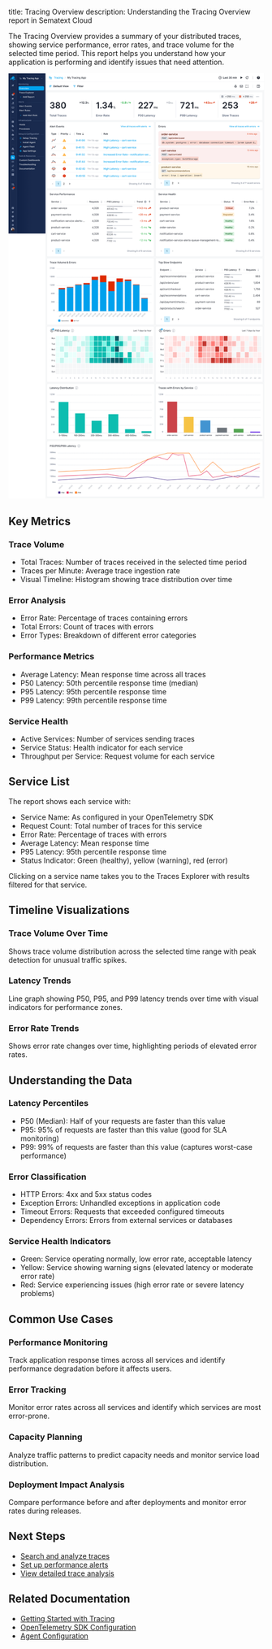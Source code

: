 title: Tracing Overview
description: Understanding the Tracing Overview report in Sematext Cloud

The Tracing Overview provides a summary of your distributed traces, showing service performance, error rates, and trace volume for the selected time period. This report helps you understand how your application is performing and identify issues that need attention.

![Tracing Overview Dashboard](/docs/images/tracing/tracing-overview-01.png)

## Key Metrics

### Trace Volume
- Total Traces: Number of traces received in the selected time period
- Traces per Minute: Average trace ingestion rate  
- Visual Timeline: Histogram showing trace distribution over time

### Error Analysis
- Error Rate: Percentage of traces containing errors
- Total Errors: Count of traces with errors
- Error Types: Breakdown of different error categories

### Performance Metrics
- Average Latency: Mean response time across all traces
- P50 Latency: 50th percentile response time (median)
- P95 Latency: 95th percentile response time
- P99 Latency: 99th percentile response time

### Service Health
- Active Services: Number of services sending traces
- Service Status: Health indicator for each service
- Throughput per Service: Request volume for each service

## Service List

The report shows each service with:

- Service Name: As configured in your OpenTelemetry SDK
- Request Count: Total number of traces for this service
- Error Rate: Percentage of traces with errors
- Average Latency: Mean response time
- P95 Latency: 95th percentile response time
- Status Indicator: Green (healthy), yellow (warning), red (error)

Clicking on a service name takes you to the Traces Explorer with results filtered for that service.

## Timeline Visualizations

### Trace Volume Over Time
Shows trace volume distribution across the selected time range with peak detection for unusual traffic spikes.

### Latency Trends
Line graph showing P50, P95, and P99 latency trends over time with visual indicators for performance zones.

### Error Rate Trends
Shows error rate changes over time, highlighting periods of elevated error rates.

## Understanding the Data

### Latency Percentiles
- P50 (Median): Half of your requests are faster than this value
- P95: 95% of requests are faster than this value (good for SLA monitoring)
- P99: 99% of requests are faster than this value (captures worst-case performance)

### Error Classification
- HTTP Errors: 4xx and 5xx status codes
- Exception Errors: Unhandled exceptions in application code
- Timeout Errors: Requests that exceeded configured timeouts
- Dependency Errors: Errors from external services or databases

### Service Health Indicators
- Green: Service operating normally, low error rate, acceptable latency
- Yellow: Service showing warning signs (elevated latency or moderate error rate)
- Red: Service experiencing issues (high error rate or severe latency problems)

## Common Use Cases

### Performance Monitoring
Track application response times across all services and identify performance degradation before it affects users.

### Error Tracking
Monitor error rates across all services and identify which services are most error-prone.

### Capacity Planning
Analyze traffic patterns to predict capacity needs and monitor service load distribution.

### Deployment Impact Analysis
Compare performance before and after deployments and monitor error rates during releases.

## Next Steps

- [Search and analyze traces](/docs/tracing/reports/explorer/) 
- [Set up performance alerts](/docs/tracing/alerts/creating-alerts/)
- [View detailed trace analysis](/docs/tracing/reports/trace-details/)

## Related Documentation

- [Getting Started with Tracing](/docs/tracing/getting-started/)
- [OpenTelemetry SDK Configuration](/docs/tracing/sdks/)
- [Agent Configuration](/docs/agents/sematext-agent/opentelemetry/)